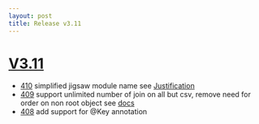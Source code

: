 ```yaml
---
layout: post
title: Release v3.11
---
```


# [V3.11](https://github.com/arnaudroger/SimpleFlatMapper/issues?q=milestone%3A3.11)

* [410](https://github.com/arnaudroger/SimpleFlatMapper/issues/410) simplified jigsaw module name see [Justification](http://mail.openjdk.java.net/pipermail/jpms-spec-experts/2017-February/000582.html)
* [409](https://github.com/arnaudroger/SimpleFlatMapper/issues/409) support unlimited number of join on all but csv, remove need for order on non root object see [docs](0202-joins.html)
* [408](https://github.com/arnaudroger/SimpleFlatMapper/issues/408) add support for @Key annotation
